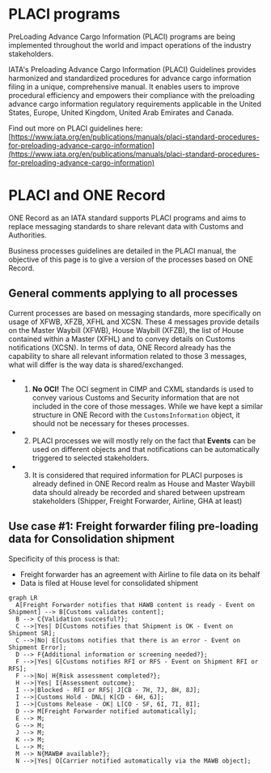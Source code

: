 # PLACI programs

PreLoading Advance Cargo Information (PLACI) programs are being implemented throughout the world and impact operations of the industry stakeholders.

​IATA's Preloading Advance Cargo Information (PLACI) Guidelines provides harmonized and standardized procedures for advance cargo information filing in a unique, comprehensive manual. It enables users to improve procedural efficiency and empowers their compliance with the preloading advance cargo information regulatory requirements applicable in the United States, Europe, United Kingdom, United Arab Emirates and Canada.

Find out more on PLACI guidelines here: [https://www.iata.org/en/publications/manuals/placi-standard-procedures-for-preloading-advance-cargo-information](https://www.iata.org/en/publications/manuals/placi-standard-procedures-for-preloading-advance-cargo-information)

# PLACI and ONE Record

ONE Record as an IATA standard supports PLACI programs and aims to replace messaging standards to share relevant data with Customs and Authorities.

Business processes guidelines are detailed in the PLACI manual, the objective of this page is to give a version of the processes based on ONE Record.

## General comments applying to all processes

Current processes are based on messaging standards, more specifically on usage of XFWB, XFZB, XFHL and XCSN. These 4 messages provide details on the Master Waybill (XFWB), House Waybill (XFZB), the list of House contained within a Master (XFHL) and to convey details on Customs notifications (XCSN). In terms of data, ONE Record already has the capability to share all relevant information related to those 3 messages, what will differ is the way data is shared/exchanged.

- 1. **No OCI!** The OCI segment in CIMP and CXML standards is used to convey various Customs and Security information that are not included in the core of those messages. While we have kept a similar structure in ONE Record with the `CustomsInformation` object, it should not be necessary for theses processes.

- 2.  PLACI processes we will mostly rely on the fact that **Events** can be used on different objects and that notifications can be automatically triggered to selected stakeholders.

- 3. It is considered that required information for PLACI purposes is already defined in ONE Record realm as House and Master Waybill data should already be recorded and shared between upstream stakeholders (Shipper, Freight Forwarder, Airline, GHA at least)

## Use case #1: Freight forwarder filing pre-loading data for Consolidation shipment

Specificity of this process is that:
- Freight forwarder has an agreement with Airline to file data on its behalf
- Data is filed at House level for consolidated shipment

```mermaid
graph LR
  A[Freight Forwarder notifies that HAWB content is ready - Event on Shipment] --> B[Customs validates content];
  B --> C{Validation succesful?};
  C -->|Yes| D[Customs notifies that Shipment is OK - Event on Shipment SR];
  C -->|No| E[Customs notifies that there is an error - Event on Shipment Error];
  D --> F{Additional information or screening needed?};
  F -->|Yes| G[Customs notifies RFI or RFS - Event on Shipment RFI or RFS];
  F -->|No| H{Risk assessment completed?};
  H -->|Yes| I{Assessment outcome};
  I -->|Blocked - RFI or RFS| J[CB - 7H, 7J, 8H, 8J];
  I -->|Customs Hold - DNL| K[CD - 6H, 6J];
  I -->|Customs Release - OK| L[CO - SF, 6I, 7I, 8I];
  D --> M[Freight Forwarder notified automatically];
  E --> M;
  G --> M;
  J --> M;
  K --> M;
  L --> M;
  M --> N{MAWB# available?};
  N -->|Yes| O[Carrier notified automatically via the MAWB object];
  ```
